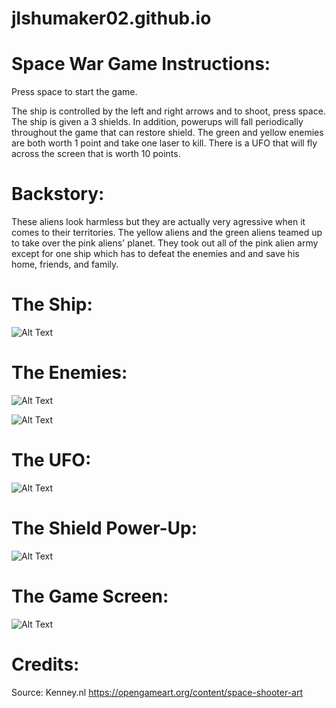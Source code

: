# jlshumaker02.github.io


# Space War Game Instructions:

Press space to start the game.

The ship is controlled by the left and right arrows and to shoot, press space.
The ship is given a 3 shields. In addition, powerups will fall periodically throughout
the game that can restore shield.
The green and yellow enemies are both worth 1 point and take one laser to kill.
There is a UFO that will fly across the screen that is worth 10 points.


# Backstory:
These aliens look harmless but they are actually very agressive when it comes to their 
territories. The yellow aliens and the green aliens teamed up to take over the pink aliens' 
planet. They took out all of the pink alien army except for one ship which has to defeat the 
enemies and and save his home, friends, and family.


# The Ship:
![Alt Text](https://github.com/jlshumaker02/jlshumaker02.github.io/blob/master/assets/images/shipPink_manned.png)


# The Enemies:
![Alt Text](https://github.com/jlshumaker02/jlshumaker02.github.io/blob/master/assets/images/shipGreen_manned.png)

![Alt Text](https://github.com/jlshumaker02/jlshumaker02.github.io/blob/master/assets/images/shipYellow_manned.png)


# The UFO:
![Alt Text](https://github.com/jlshumaker02/jlshumaker02.github.io/blob/master/assets/images/shipBlue.png)


# The Shield Power-Up:
![Alt Text](https://github.com/jlshumaker02/jlshumaker02.github.io/blob/master/assets/images/powerup.png)


# The Game Screen:
![Alt Text](https://github.com/jlshumaker02/jlshumaker02.github.io/blob/master/Screenshot%20(5).png)


# Credits:
Source: Kenney.nl
https://opengameart.org/content/space-shooter-art
